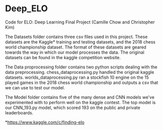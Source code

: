 # Deep_ELO
Code for ELO: Deep Learning Final Project (Camille Chow and Christopher Kim)

The Datasets folder contains three csv files used in this project.
These datasets are the Kaggle* training and testing datasets, and the 2018 chess world championship dataset.
The format of these datasets are geared towards the way in which our model processes the data.
The original datasets can be found in the kaggle competition website.

The Data proprocessing folder contains two python scripts dealing with the data preprocessing.
chess_dataprocessing.py handled the original kaggle datasets. 
worlds_dataprocessing.py ran a stockfish 10 engine on the 15 played games in the 2018 chess world championship
and outputs a csv that we can use to test our model.

The Model folder contains five of the many dense and CNN models we've experimented with to perform well on the 
kaggle contest. The top model is our CNN_193.py model, which scored 193 on the public and private leaderboards. 

*https://www.kaggle.com/c/finding-elo